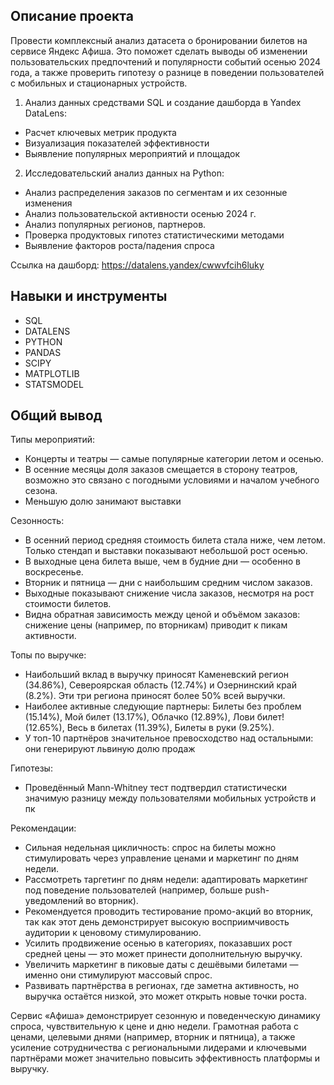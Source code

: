 ## Описание проекта
Провести комплексный анализ датасета о бронировании билетов на сервисе Яндекс Афиша. Это поможет сделать выводы об изменении пользовательских предпочтений и популярности событий осенью 2024 года, а также проверить гипотезу о разнице в поведении пользователей с мобильных и стационарных устройств.

1. Анализ данных средствами SQL и создание дашборда в Yandex DataLens:
- Расчет ключевых метрик продукта
- Визуализация показателей эффективности
- Выявление популярных мероприятий и площадок

2. Исследовательский анализ данных на Python:
- Анализ распределения заказов по сегментам и их сезонные изменения
- Анализ пользовательской активности осенью 2024 г.
- Анализ популярных регионов, партнеров.
- Проверка продуктовых гипотез статистическими методами
- Выявление факторов роста/падения спроса

Ссылка на дашборд: https://datalens.yandex/cwwvfcih6luky

## Навыки и инструменты
- SQL
- DATALENS
- PYTHON
- PANDAS
- SCIPY
- MATPLOTLIB
- STATSMODEL

## Общий вывод

Типы мероприятий:
- Концерты и театры — самые популярные категории летом и осенью.
- В осенние месяцы доля заказов смещается в сторону театров, возможно это связано с погодными условиями и началом учебного сезона.
- Меньшую долю занимают выставки

Сезонность:
- В осенний период средняя стоимость билета стала ниже, чем летом. Только стендап и выставки показывают небольшой рост осенью.
- В выходные цена билета выше, чем в будние дни — особенно в воскресенье.
- Вторник и пятница — дни с наибольшим средним числом заказов.
- Выходные показывают снижение числа заказов, несмотря на рост стоимости билетов.
- Видна обратная зависимость между ценой и объёмом заказов: снижение цены (например, по вторникам) приводит к пикам активности.

Топы по выручке:
- Наибольший вклад в выручку приносят Каменевский регион (34.86%), Североярская область (12.74%) и Озернинский край (8.2%). Эти три региона приносят более 50% всей выручки.
- Наиболее активные следующие партнеры: Билеты без проблем (15.14%), Мой билет (13.17%), Облачко (12.89%), Лови билет! (12.65%), Весь в билетах (11.39%), Билеты в руки (9.25%).
- У топ-10 партнёров значительное превосходство над остальными: они генерируют львиную долю продаж

Гипотезы:
- Проведённый Mann-Whitney тест подтвердил статистически значимую разницу между пользователями мобильных устройств и пк

Рекомендации:
- Сильная недельная цикличность: спрос на билеты можно стимулировать через управление ценами и маркетинг по дням недели.
- Рассмотреть таргетинг по дням недели: адаптировать маркетинг под поведение пользователей (например, больше push-уведомлений во вторник).
- Рекомендуется проводить тестирование промо-акций во вторник, так как этот день демонстрирует высокую восприимчивость аудитории к ценовому стимулированию.
- Усилить продвижение осенью в категориях, показавших рост средней цены — это может принести дополнительную выручку.
- Увеличить маркетинг в пиковые даты с дешёвыми билетами — именно они стимулируют массовый спрос.
- Развивать партнёрства в регионах, где заметна активность, но выручка остаётся низкой, это может открыть новые точки роста.

Сервис «Афиша» демонстрирует сезонную и поведенческую динамику спроса, чувствительную к цене и дню недели. Грамотная работа с ценами, целевыми днями (например, вторник и пятница), а также усиление сотрудничества с региональными лидерами и ключевыми партнёрами может значительно повысить эффективность платформы и выручку.
